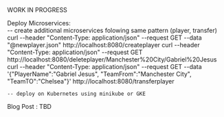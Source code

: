 WORK IN PROGRESS

Deploy Microservices:  
    -- create additional microservices folowing same pattern (player, transfer)
    curl --header "Content-Type: application/json" --request GET --data "@newplayer.json" http://localhost:8080/createplayer
    curl --header "Content-Type: application/json" --request GET http://localhost:8080/deleteplayer/Manchester%20City/Gabriel%20Jesus
    curl --header "Content-Type: application/json" --request GET --data '{"PlayerName":"Gabriel Jesus", "TeamFrom":"Manchester City", "TeamTO":"Chelsea"}' http://localhost:8080/transferplayer
      
    -- deploy on Kubernetes using minikube or GKE  

Blog Post : TBD 